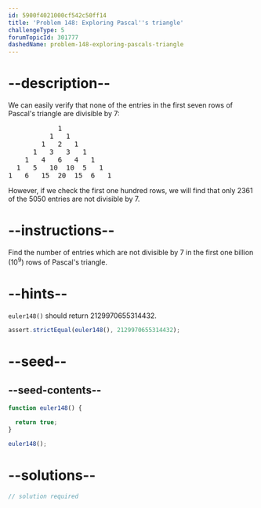 ```yaml
---
id: 5900f4021000cf542c50ff14
title: 'Problem 148: Exploring Pascal''s triangle'
challengeType: 5
forumTopicId: 301777
dashedName: problem-148-exploring-pascals-triangle
---
```


# --description--

We can easily verify that none of the entries in the first seven rows of Pascal's triangle are divisible by 7:

<pre>
            1
          1   1
        1   2   1
      1   3   3   1
    1   4   6   4   1
  1   5   10  10  5   1
1   6   15  20  15  6   1
</pre>

However, if we check the first one hundred rows, we will find that only 2361 of the 5050 entries are not divisible by 7.

# --instructions--

Find the number of entries which are not divisible by 7 in the first one billion (10<sup>9</sup>) rows of Pascal's triangle.

# --hints--

`euler148()` should return 2129970655314432.

```js
assert.strictEqual(euler148(), 2129970655314432);
```

# --seed--

## --seed-contents--

```js
function euler148() {

  return true;
}

euler148();
```

# --solutions--

```js
// solution required
```
